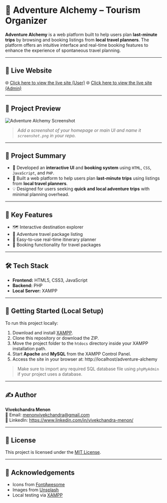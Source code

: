 # 🧭 Adventure Alchemy – Tourism Organizer

**Adventure Alchemy** is a web platform built to help users plan **last-minute trips** by browsing and booking listings from **local travel planners**. The platform offers an intuitive interface and real-time booking features to enhance the experience of spontaneous travel planning.

---

## 🔗 Live Website

🌐 [Click here to view the live site (User)](https://adventurealchemy.fwh.is)
🌐 [Click here to view the live site (Admin)](https://adventurealchemy.fwh.is/admin)

---

## 📸 Project Preview

![Adventure Alchemy Screenshot](screenshot.png)
> _Add a screenshot of your homepage or main UI and name it `screenshot.png` in your repo._

---

## 📖 Project Summary

- 🧩 Developed an **interactive UI** and **booking system** using `HTML`, `CSS`, `JavaScript`, and `PHP`.
- 📍 Built a web platform to help users plan **last-minute trips** using listings from **local travel planners**.
- 💡 Designed for users seeking **quick and local adventure trips** with minimal planning overhead.

---

## 🎯 Key Features

- 🗺️ Interactive destination explorer
- 🧳 Adventure travel package listing
- 📆 Easy-to-use real-time itinerary planner
- 🧾 Booking functionality for travel packages
---

## 🛠️ Tech Stack

- **Frontend:** HTML5, CSS3, JavaScript
- **Backend:** PHP
- **Local Server:** XAMPP

---

## 🚀 Getting Started (Local Setup)

To run this project locally:

1. Download and install [XAMPP](https://www.apachefriends.org/index.html).
2. Clone this repository or download the ZIP.
3. Move the project folder to the `htdocs` directory inside your XAMPP installation path.
4. Start **Apache** and **MySQL** from the XAMPP Control Panel.
5. Access the site in your browser at: http://localhost/adventure-alchemy



> Make sure to import any required SQL database file using `phpMyAdmin` if your project uses a database.

---

## ✍️ Author

**Vivekchandra Menon**  
📧 Email: [menonvivekchandra@gmail.com](mailto:menonvivekchandra@gmail.com)   
🔗 LinkedIn: https://www.linkedin.com/in/vivekchandra-menon/

---

## 📄 License

This project is licensed under the [MIT License](LICENSE).

---

## 🙌 Acknowledgements

- Icons from [FontAwesome](https://fontawesome.com/)
- Images from [Unsplash](https://unsplash.com/)
- Local testing via [XAMPP](https://www.apachefriends.org/)
